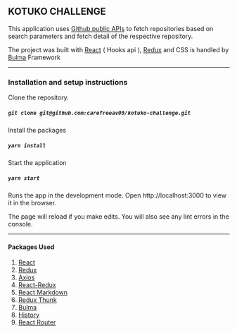 ## KOTUKO CHALLENGE

This application uses [Github public APIs](https://docs.github.com/en/rest) to fetch repositories based on search parameters and fetch detail of the respective repository.
<br>

The project was built with [React](https://reactjs.org/) ( Hooks api ), [Redux](https://redux.js.org/) and CSS is handled by [Bulma](https://bulma.io/) Framework

<hr>

### Installation and setup instructions

Clone the repository.

##### `git clone git@github.com:carefreeav09/kotuko-challenge.git`

Install the packages

##### `yarn install`

Start the application

##### `yarn start`

Runs the app in the development mode.
Open http://localhost:3000 to view it in the browser.

The page will reload if you make edits.
You will also see any lint errors in the console.

<hr>

#### Packages Used

1. [React](https://reactjs.org/)
2. [Redux](https://redux.js.org/)
3. [Axios](https://github.com/axios/axios)
4. [React-Redux](https://react-redux.js.org/)
5. [React Markdown](https://www.npmjs.com/package/react-markdown)
6. [Redux Thunk](https://github.com/reduxjs/redux-thunk)
7. [Bulma](https://bulma.io/)
8. [History](https://www.npmjs.com/package/history)
9. [React Router](https://reactrouter.com/web/guides/quick-start)